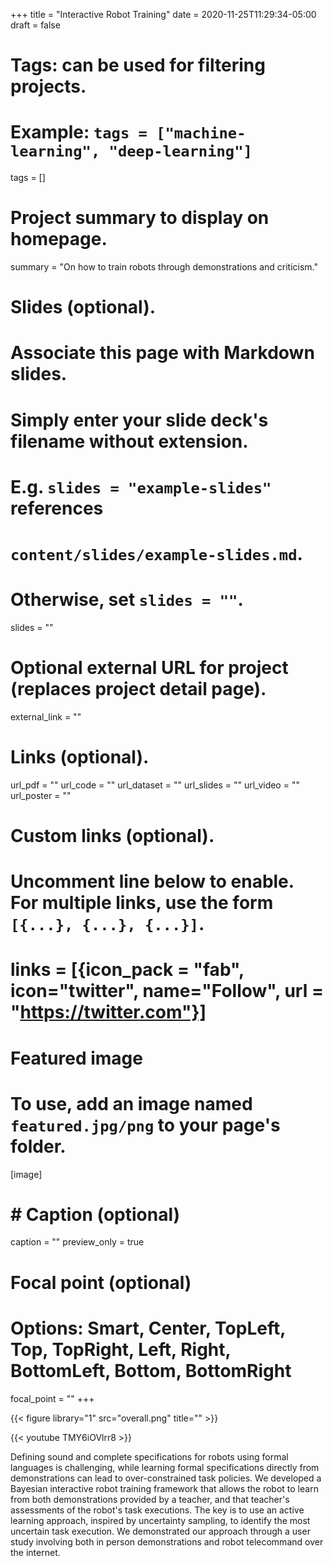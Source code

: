 +++
title = "Interactive Robot Training"
date = 2020-11-25T11:29:34-05:00
draft = false

# Tags: can be used for filtering projects.
# Example: `tags = ["machine-learning", "deep-learning"]`
tags = []

# Project summary to display on homepage.
summary = "On how to train robots through demonstrations and criticism."

# Slides (optional).
#   Associate this page with Markdown slides.
#   Simply enter your slide deck's filename without extension.
#   E.g. `slides = "example-slides"` references
#   `content/slides/example-slides.md`.
#   Otherwise, set `slides = ""`.
slides = ""

# Optional external URL for project (replaces project detail page).
external_link = ""

# Links (optional).
url_pdf = ""
url_code = ""
url_dataset = ""
url_slides = ""
url_video = ""
url_poster = ""

# Custom links (optional).
#   Uncomment line below to enable. For multiple links, use the form `[{...}, {...}, {...}]`.
# links = [{icon_pack = "fab", icon="twitter", name="Follow", url = "https://twitter.com"}]

# Featured image
# To use, add an image named `featured.jpg/png` to your page's folder.
[image]
#  # Caption (optional)
  caption = ""
  preview_only = true

  # Focal point (optional)
  # Options: Smart, Center, TopLeft, Top, TopRight, Left, Right, BottomLeft, Bottom, BottomRight
  focal_point = ""
+++

{{< figure library="1" src="overall.png" title="" >}}<br/>


{{< youtube TMY6iOVlrr8 >}}<br/>



Defining sound and complete specifications for robots using formal languages is challenging, while learning formal specifications directly from demonstrations can lead to over-constrained task policies. We developed a Bayesian interactive robot training framework that allows the robot to learn from both demonstrations provided by a teacher, and that teacher's assessments of the robot's task executions. The key is to use an active learning approach, inspired by uncertainty sampling, to identify the most uncertain task execution. We demonstrated our approach through a user study involving both in person demonstrations and robot telecommand over the internet.
